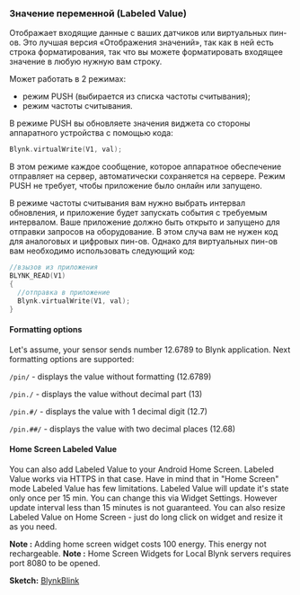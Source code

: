 
### Значение переменной (Labeled Value)

Отображает входящие данные с ваших датчиков или виртуальных пин-ов. Это лучшая версия «Отображения значений», так как в ней есть строка форматирования, так что вы можете форматировать входящее значение в любую нужную вам строку.

 Может работать в 2 режимах:

- режим PUSH (выбирается из списка частоты считывания);
- режим частоты считывания.

 В режиме PUSH вы обновляете значения виджета со стороны аппаратного устройства с помощью кода:
 
```cpp
Blynk.virtualWrite(V1, val); 
```

В этом режиме каждое сообщение, которое аппаратное обеспечение отправляет на сервер, автоматически сохраняется на сервере. Режим PUSH не требует, чтобы приложение было онлайн или запущено.

В режиме частоты считывания вам нужно выбрать интервал обновления, и приложение будет запускать события с требуемым интервалом. Ваше приложение должно быть открыто и запущено для отправки запросов на оборудование.  В этом случа вам не нужен код для аналоговых и цифровых пин-ов. Однако для виртуальных пин-ов вам необходимо использовать следующий код:

```cpp
//взызов из приложения
BLYNK_READ(V1)
{
  //отправка в приложение
  Blynk.virtualWrite(V1, val);
}
```

#### Formatting options

Let's assume, your sensor sends number 12.6789 to Blynk application.
Next formatting options are supported:

```/pin/``` - displays the value without formatting (12.6789)

```/pin./``` - displays the value without decimal part (13)

```/pin.#/``` - displays the value with 1 decimal digit (12.7)

```/pin.##/``` - displays the value with two decimal places (12.68)

#### Home Screen Labeled Value

You can also add Labeled Value to your Android Home Screen. Labeled Value works via HTTPS in that case. 
Have in mind that in "Home Screen" mode Labeled Value has few limitations. Labeled Value will update it's state only 
once per 15 min. You can change this via Widget Settings. However update interval less than 15 minutes is not guaranteed. 
You can also resize Labeled Value on Home Screen - just do long click on widget and resize it as you need.

**Note :** Adding home screen widget costs 100 energy. This energy not rechargeable.
**Note :** Home Screen Widgets for Local Blynk servers requires port 8080 to be opened.

**Sketch:** [BlynkBlink](https://github.com/blynkkk/blynk-library/blob/master/examples/GettingStarted/BlynkBlink/BlynkBlink.ino)
